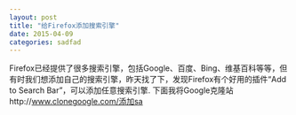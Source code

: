 ```yaml
---
layout: post
title: "给Firefox添加搜索引擎"
date: 2015-04-09
categories: sadfad
---
```


Firefox已经提供了很多搜索引擎，包括Google、百度、Bing、维基百科等等，但有时我们想添加自己的搜索引擎，昨天找了下，发现Firefox有个好用的插件“Add to Search Bar”，可以添加任意搜索引擎. 下面我将Google克隆站http://www.clonegoogle.com/添加sa
